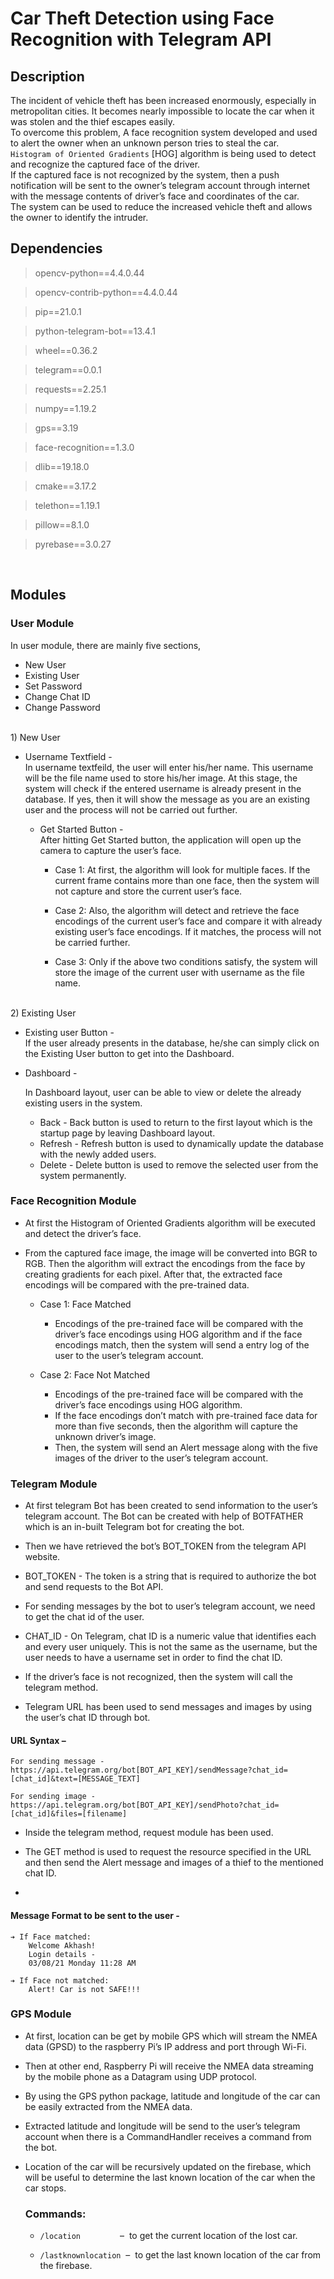 # Car Theft Detection using Face Recognition with Telegram API

## Description
The incident of vehicle theft has been increased enormously, especially in metropolitan cities. It becomes nearly impossible to locate the car when it was stolen and the thief escapes easily.\
To overcome this problem, A face recognition system developed and used to alert the owner when an unknown person tries to steal the car.\
`Histogram of Oriented Gradients` [HOG] algorithm is being used to detect and recognize the captured face of the driver.\
If the captured face is not recognized by the system, then a push notification will be sent to the owner’s telegram account through internet with the message contents of driver’s face and coordinates of the car. \
The system can be used to reduce the increased vehicle theft and allows the owner to identify the intruder. 

## Dependencies

> opencv-python==4.4.0.44

> opencv-contrib-python==4.4.0.44

> pip==21.0.1

> python-telegram-bot==13.4.1

> wheel==0.36.2

> telegram==0.0.1

> requests==2.25.1

> numpy==1.19.2

> gps==3.19

> face-recognition==1.3.0

> dlib==19.18.0

> cmake==3.17.2

> telethon==1.19.1

> pillow==8.1.0

> pyrebase==3.0.27

<br/>

## Modules

### User Module

In user module, there are mainly five sections,
* New User
* Existing User
* Set Password
* Change Chat ID
* Change Password
<br/>
1) New User<br/>

* Username Textfield -
    <br/>
    In username textfeild, the user will enter his/her
    name. This username will be the file name used to store his/her image.
    At this stage, the system will check if the entered username is already
    present in the database. If yes, then it will show the message as you are
    an existing user and the process will not be carried out further.
    <br/> 
    * Get Started Button -
    <br/>After hitting Get Started button, the application
    will open up the camera to capture the user’s face.<br/>
    
        * Case 1: At first, the algorithm will look for multiple faces. If
        the current frame contains more than one face, then the system
        will not capture and store the current user’s face.

        * Case 2: Also, the algorithm will detect and retrieve the face
        encodings of the current user’s face and compare it with
        already existing user’s face encodings. If it matches, the
        process will not be carried further.

        * Case 3: Only if the above two conditions satisfy, the system
        will store the image of the current user with username as the
        file name.
<br/>
2) Existing User<br/>

* Existing user Button -
    <br/>
    If the user already presents in the database,
    he/she can simply click on the Existing User button to get into the
    Dashboard.
    <br/>
* Dashboard -
    
    In Dashboard layout, user can be able to view or delete
    the already existing users in the system.

    * Back - Back button is used to return to the first layout which is
    the startup page by leaving Dashboard layout.
    * Refresh - Refresh button is used to dynamically update the
    database with the newly added users.
    * Delete - Delete button is used to remove the selected user from
    the system permanently.

### Face Recognition Module

* At first the Histogram of Oriented Gradients algorithm will be executed and detect the driver’s face.


* From the captured face image, the image will be converted into BGR to RGB. Then the algorithm will extract the encodings from the face by creating gradients for each pixel. After that, the extracted face encodings will be compared with the pre-trained data.

    * Case 1: Face Matched

        * Encodings of the pre-trained face will be compared with the driver’s face encodings using HOG algorithm and if the face encodings match, then the system will send a entry log of the user to the user’s telegram account.


    * Case 2: Face Not Matched
        * Encodings of the pre-trained face will be compared with the driver’s face encodings using HOG algorithm.
        * If the face encodings don’t match with pre-trained face data for more than five seconds, then the algorithm will capture the unknown driver’s image.
        * Then, the system will send an Alert message along with the five images of the driver to the user’s telegram account.

### Telegram Module

* At first telegram Bot has been created to send information to the user’s telegram account. The Bot can be created with help of BOTFATHER which is an in-built Telegram bot for creating the bot.


* Then we have retrieved the bot’s BOT_TOKEN from the telegram API website.


* BOT_TOKEN - The token is a string that is required to authorize the bot and send requests to the Bot API.


* For sending messages by the bot to user’s telegram account, we need to get the chat id of the user.


* CHAT_ID - On Telegram, chat ID is a numeric value that identifies each and every user uniquely. This is not the same as the username, but the user needs to have a username set in order to find the chat ID.


* If the driver’s face is not recognized, then the system will call the telegram method.


* Telegram URL has been used to send messages and images by using the user’s chat ID through bot.
&nbsp;
#### URL Syntax –
    For sending message -https://api.telegram.org/bot[BOT_API_KEY]/sendMessage?chat_id=[chat_id]&text=[MESSAGE_TEXT]

    For sending image -https://api.telegram.org/bot[BOT_API_KEY]/sendPhoto?chat_id=[chat_id]&files=[filename]
* Inside the telegram method, request module has been used.

* The GET method is used to request the resource specified in the URL and then send the Alert message and images of a thief to the mentioned chat ID.
* 
#### Message Format to be sent to the user -
    ➔ If Face matched:
        Welcome Akhash!
        Login details -
        03/08/21 Monday 11:28 AM

    ➔ If Face not matched:
        Alert! Car is not SAFE!!!

### GPS Module

* At first, location can be get by mobile GPS which will stream the NMEA data (GPSD) to the raspberry Pi’s IP address and port through Wi-Fi.
* Then at other end, Raspberry Pi will receive the NMEA data streaming by the mobile phone as a Datagram using UDP protocol.
* By using the GPS python package, latitude and longitude of the car can be easily extracted from the NMEA data.
* Extracted latitude and longitude will be send to the user’s telegram account when there is a CommandHandler receives a command from the bot.
* Location of the car will be recursively updated on the firebase, which will be useful to determine the last known location of the car when the car stops.

    ### Commands:
    * `/location` &nbsp;&nbsp;&nbsp;&nbsp;&nbsp;&nbsp;&nbsp;&nbsp;&nbsp;&nbsp;&nbsp;&nbsp;&nbsp;&nbsp;&nbsp;– &nbsp;to get the current location of the lost car.


    * `/lastknownlocation` &nbsp;– &nbsp;to get the last known location of the car from the firebase.
